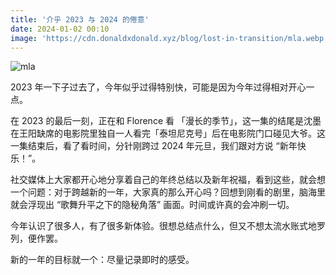 ```yaml
---
title: '介乎 2023 与 2024 的倦意'
date: 2024-01-02 00:10
image: 'https://cdn.donaldxdonald.xyz/blog/lost-in-transition/mla.webp'
---
```


![mla](https://cdn.donaldxdonald.xyz/blog/lost-in-transition/mla.webp)

2023 年一下子过去了，今年似乎过得特别快，可能是因为今年过得相对开心一点。

在 2023 的最后一刻，正在和 Florence 看 「漫长的季节」，这一集的结尾是沈墨在王阳缺席的电影院里独自一人看完「泰坦尼克号」后在电影院门口碰见大爷。这一集结束后，看了看时间，分针刚跨过 2024 年元旦，我们跟对方说 “新年快乐！”。

社交媒体上大家都开心地分享着自己的年终总结以及新年祝福，看到这些，就会想一个问题：对于跨越新的一年，大家真的那么开心吗？回想到刚看的剧里，脑海里就会浮现出 “歌舞升平之下的隐秘角落” 画面。时间或许真的会冲刷一切。

今年认识了很多人，有了很多新体验。很想总结点什么，但又不想太流水账式地罗列，便作罢。

新的一年的目标就一个：尽量记录即时的感受。